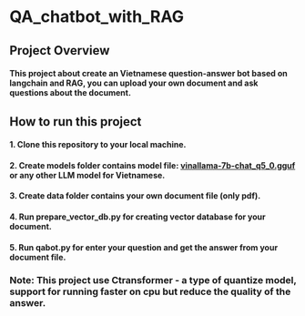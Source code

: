 # QA_chatbot_with_RAG

## Project Overview
#### This project about create an Vietnamese question-answer bot based on langchain and RAG, you can upload your own document and ask questions about the document.

## How to run this project
#### 1. Clone this repository to your local machine.
#### 2. Create models folder contains model file: [vinallama-7b-chat_q5_0.gguf](https://huggingface.co/RichardErkhov/vilm_-_vinallama-7b-chat-gguf/tree/main) or any other LLM model for Vietnamese.
#### 3. Create data folder contains your own document file (only pdf).
#### 4. Run prepare_vector_db.py for creating vector database for your document.
#### 5. Run qabot.py for enter your question and get the answer from your document file.

### **Note**: This project use Ctransformer - a type of quantize model, support for running faster on cpu but reduce the quality of the answer.
